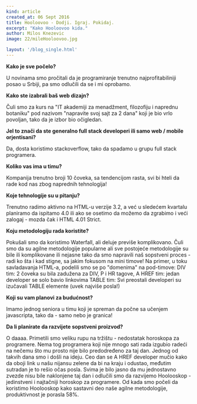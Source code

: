 ```yaml
---
kind: article
created_at: 06 Sept 2016
title: Hooloovoo - Dodji. Igraj. Pokidaj.
excerpt: "Kako Hooloovoo kida."
author: Milos Knezevic
image: 22/mileHooloovoo.jpg

layout: '/blog_single.html'
---
```



**Kako je sve počelo?**

U novinama smo pročitali da je programiranje trenutno najprofitabiliniji posao u Srbiji, pa smo odlučili da se i mi oprobamo.

**Kako ste izabrali baš web dizajn?**

Čuli smo za kurs na "IT akademiji za menadžment, filozofiju i naprednu botaniku" pod nazivom "napravite svoj sajt za 2 dana" koji je bio vrlo povoljan, tako da je izbor bio očigledan.

**Jel to znači da ste generalno full stack developeri ili samo web / mobile orjentisani?**

Da, dosta koristimo stackoverflow, tako da spadamo u grupu full stack programera.

**Koliko vas ima u timu?**

Kompanija trenutno broji 10 čoveka, sa tendencijom rasta, svi bi hteli da rade kod nas zbog naprednih tehnologija!

**Koje tehnologije su u pitanju?**

Trenutno radimo aktivno na HTML-u verzije 3.2, a već u sledećem kvartalu planiramo da ispitamo 4.0 ili ako se osetimo da možemo da zgrabimo i veći zalogaj - mozda čak i HTML 4.01 Strict.

**Koju metodologiju rada koristite?**

Pokušali smo da koristimo Waterfall, ali deluje previše komplikovano. Čuli smo da su agilne metodologije popularne ali sve postojeće metodologije su bile ili komplikovane ili nejasne tako da smo napravili naš sopstveni proces - radi ko šta i kad stigne, sa jakim fokusom na mini timove! Na primer, u toku savladavanja HTML-a, podelili smo se po "domenima" na pod-timove:
DIV tim: 2 čoveka su bila zadužena za DIV, P i HR tagove,
A HREF tim: jedan developer se solo bavio linkovima
TABLE tim:  Svi preostali developeri su izučavali TABLE elemente (uvek najviše posla!)

**Koji su vam planovi za budućnost?**

Imamo jednog seniora u timu koji je spreman da počne sa učenjem javascripta, tako da - samo nebo je granica!

**Da li planirate da razvijete sopstveni proizvod?**

O daaaa. Primetili smo veliku rupu na tržištu - nedostatak horoskopa za programere. Nema tog programera koji nije mnogo sati rada izgubio radeći na nečemu što mu prosto nije bilo predodređeno za taj dan. Jednog od takvih dana smo i došli na ideju. Ceo dan se A HREF developer mučio kako da oboji link u našu nijansu zelene da bi na kraju i odustao, međutim sutradan je to rešio očas posla. Svima je bilo jasno da mu jednostavno zvezde nisu bile naklonjene taj dan i odlučili smo da razvijemo Hoolooskop - jedinstveni i najtačniji horoskop za programere. Od kada smo počeli da koristimo Hoolooskop kako sastavni deo naše agilne metodologije, produktivnost je porasla 58%.
